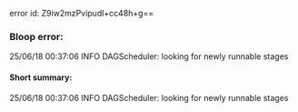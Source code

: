 error id: Z9iw2mzPvipudl+cc48h+g==
### Bloop error:

25/06/18 00:37:06 INFO DAGScheduler: looking for newly runnable stages
#### Short summary: 

25/06/18 00:37:06 INFO DAGScheduler: looking for newly runnable stages